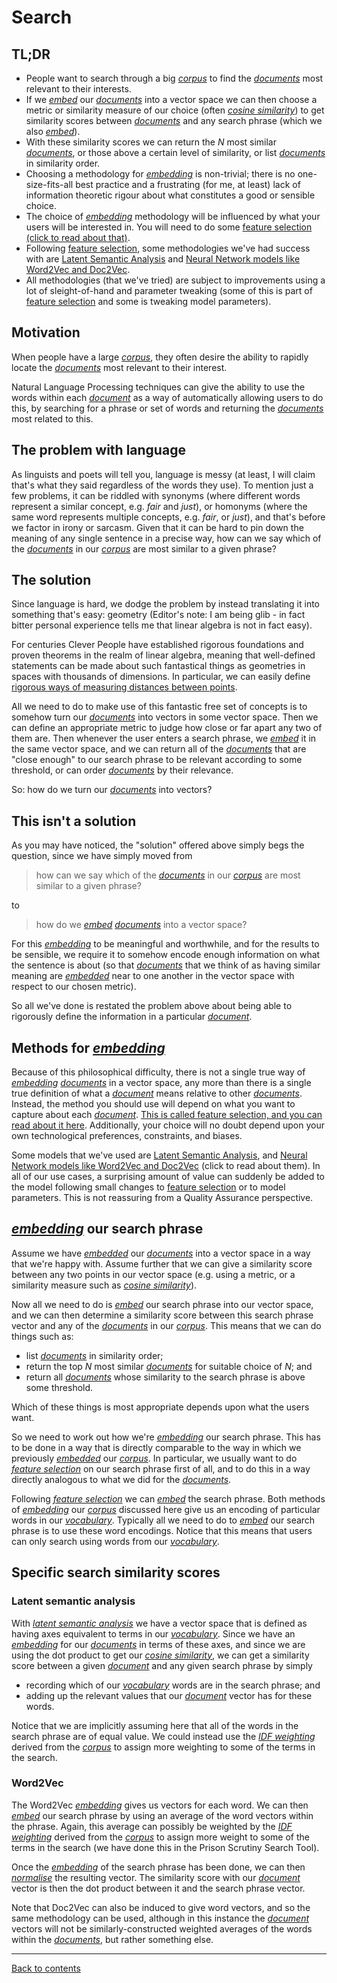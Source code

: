 # Search

## TL;DR

* People want to search through a big [*corpus*](Glossary.md#corpus) to find the [*documents*](Glossary.md#document) most relevant to their interests.
* If we [*embed*](Glossary.md#embedding) our [*documents*](Glossary.md#document) into a vector space we can then choose a metric or similarity measure of our choice (often [*cosine similarity*](Glossary.md#cossim)) to get similarity scores between [*documents*](Glossary.md#document) and any search phrase (which we also [*embed*](Glossary.md#embedding)).
* With these similarity scores we can return the *N* most similar [*documents*](Glossary.md#document), or those above a certain level of similarity, or list [*documents*](Glossary.md#document) in similarity order.
* Choosing a methodology for [*embedding*](Glossary.md#embedding) is non-trivial; there is no one-size-fits-all best practice and a frustrating (for me, at least) lack of information theoretic rigour about what constitutes a good or sensible choice.
* The choice of [*embedding*](Glossary.md#embedding) methodology will be influenced by what your users will be interested in. You will need to do some [feature selection (click to read about that)](FeatureSelection.md).
* Following [feature selection](FeatureSelection.md), some methodologies we've had success with are [Latent Semantic Analysis](LSA.md) and [Neural Network models like Word2Vec and Doc2Vec](NNmodels.md).
* All methodologies (that we've tried) are subject to improvements using a lot of sleight-of-hand and parameter tweaking (some of this is part of [feature selection](FeatureSelection.md) and some is tweaking model parameters).

## Motivation

When people have a large [*corpus*](Glossary.md#corpus), they often desire the ability to rapidly locate the [*documents*](Glossary.md#document) most relevant to their interest.

Natural Language Processing techniques can give the ability to use the words within each [*document*](Glossary.md#document) as a way of automatically allowing users to do this, by searching for a phrase or set of words and returning the [*documents*](Glossary.md#document) most related to this.

## The problem with language

As linguists and poets will tell you, language is messy (at least, I will claim that's what they said regardless of the words they use). To mention just a few problems, it can be riddled with synonyms (where different words represent a similar concept, e.g. *fair* and *just*), or homonyms (where the same word represents multiple concepts, e.g. *fair*, or *just*), and that's before we factor in irony or sarcasm. Given that it can be hard to pin down the meaning of any single sentence in a precise way, how can we say which of the [*documents*](Glossary.md#document) in our [*corpus*](Glossary.md#corpus) are most similar to a given phrase?

## The solution

Since language is hard, we dodge the problem by instead translating it into something that's easy: geometry (Editor's note: I am being glib - in fact bitter personal experience tells me that linear algebra is not in fact easy).

For centuries Clever People have established rigorous foundations and proven theorems in the realm of linear algebra, meaning that well-defined statements can be made about such fantastical things as geometries in spaces with thousands of dimensions. In particular, we can easily define [rigorous ways of measuring distances between points](https://en.wikipedia.org/wiki/Metric_space).

All we need to do to make use of this fantastic free set of concepts is to somehow turn our [*documents*](Glossary.md#document) into vectors in some vector space. Then we can define an appropriate metric to judge how close or far apart any two of them are. Then whenever the user enters a search phrase, we [*embed*](Glossary.md#embedding) it in the same vector space, and we can return all of the [*documents*](Glossary.md#document) that are "close enough" to our search phrase to be relevant according to some threshold, or can order [*documents*](Glossary.md#document) by their relevance.

So: how do we turn our [*documents*](Glossary.md#document) into vectors?

## This isn't a solution

As you may have noticed, the "solution" offered above simply begs the question, since we have simply moved from
> how can we say which of the [*documents*](Glossary.md#document) in our [*corpus*](Glossary.md#corpus) are most similar to a given phrase?

to
> how do we [*embed*](Glossary.md#embedding) [*documents*](Glossary.md#document) into a vector space?

For this [*embedding*](Glossary.md#embedding) to be meaningful and worthwhile, and for the results to be sensible, we require it to somehow encode enough information on what the sentence is about (so that [*documents*](Glossary.md#document) that we think of as having similar meaning are [*embedded*](Glossary.md#embedding) near to one another in the vector space with respect to our chosen metric).

So all we've done is restated the problem above about being able to rigorously define the information in a particular [*document*](Glossary.md#document).

## Methods for [*embedding*](Glossary.md#embedding)

Because of this philosophical difficulty, there is not a single true way of [*embedding*](Glossary.md#embedding) [*documents*](Glossary.md#document) in a vector space, any more than there is a single true definition of what a [*document*](Glossary.md#document) means relative to other [*documents*](Glossary.md#document). Instead, the method you should use will depend on what you want to capture about each [*document*](Glossary.md#document). [This is called feature selection, and you can read about it here](FeatureSelection.md). Additionally, your choice will no doubt depend upon your own technological preferences, constraints, and biases.

Some models that we've used are [Latent Semantic Analysis](LSA.md), and [Neural Network models like Word2Vec and Doc2Vec](NNmodels.md) (click to read about them). In all of our use cases, a surprising amount of value can suddenly be added to the model following small changes to [feature selection](FeatureSelection.md) or to model parameters. This is not reassuring from a Quality Assurance perspective.

## [*embedding*](Glossary.md#embedding) our search phrase

Assume we have [*embedded*](Glossary.md#embedding) our [*documents*](Glossary.md#document) into a vector space in a way that we're happy with. Assume further that we can give a similarity score between any two points in our vector space (e.g. using a metric, or a similarity measure such as [*cosine similarity*](Glossary.md#cossim)).

Now all we need to do is [*embed*](Glossary.md#embedding) our search phrase into our vector space, and we can then determine a similarity score between this search phrase vector and any of the [*documents*](Glossary.md#document) in our [*corpus*](Glossary.md#corpus). This means that we can do things such as:
* list [*documents*](Glossary.md#document) in similarity order;
* return the top *N* most similar [*documents*](Glossary.md#document) for suitable choice of *N*; and
* return all [*documents*](Glossary.md#document) whose similarity to the search phrase is above some threshold.

Which of these things is most appropriate depends upon what the users want.

So we need to work out how we're [*embedding*](Glossary.md#embedding) our search phrase. This has to be done in a way that is directly comparable to the way in which we previously [*embedded*](Glossary.md#embedding) our [*corpus*](Glossary.md#corpus). In particular, we usually want to do [*feature selection*](FeatureSelection.md) on our search phrase first of all, and to do this in a way directly analogous to what we did for the [*documents*](Glossary.md#document).

Following [*feature selection*](FeatureSelection.md) we can [*embed*](Glossary.md#embedding) the search phrase. Both methods of [*embedding*](Glossary.md#embedding) our [*corpus*](Glossary.md#corpus) discussed here give us an encoding of particular words in our [*vocabulary*](Glossary.md#vocab). Typically all we need to do to [*embed*](Glossary.md#embedding) our search phrase is to use these word encodings. Notice that this means that users can only search using words from our [*vocabulary*](Glossary.md#vocab).

## Specific search similarity scores

### Latent semantic analysis

With [*latent semantic analysis*](LSA.md) we have a vector space that is defined as having axes equivalent to terms in our [*vocabulary*](Glossary.md#vocab). Since we have an [*embedding*](Glossary.md#embedding) for our [*documents*](Glossary.md#document) in terms of these axes, and since we are using the dot product to get our [*cosine similarity*](Glossary.md#cossim), we can get a similarity score between a given [*document*](Glossary.md#document) and any given search phrase by simply
* recording which of our [*vocabulary*](Glossary.md#vocab) words are in the search phrase; and
* adding up the relevant values that our [*document*](Glossary.md#document) vector has for these words.

Notice that we are implicitly assuming here that all of the words in the search phrase are of equal value. We could instead use the [*IDF weighting*](Glossary.md#idf) derived from the [*corpus*](Glossary.md#corpus) to assign more weighting to some of the terms in the search. 

### Word2Vec

The Word2Vec [*embedding*](Glossary.md#embedding) gives us vectors for each word. We can then [*embed*](Glossary.md#embedding) our search phrase by using an average of the word vectors within the phrase. Again, this average can possibly be weighted by the [*IDF weighting*](Glossary.md#idf) derived from the [*corpus*](Glossary.md#corpus) to assign more weight to some of the terms in the search (we have done this in the Prison Scrutiny Search Tool).

Once the [*embedding*](Glossary.md#embedding) of the search phrase has been done, we can then [*normalise*](Glossary.md#norm) the resulting vector. The similarity score with our [*document*](Glossary.md#document) vector is then the dot product between it and the search phrase vector.

Note that Doc2Vec can also be induced to give word vectors, and so the same methodology can be used, although in this instance the [*document*](Glossary.md#document) vectors will not be similarly-constructed weighted averages of the words within the [*documents*](Glossary.md#document), but rather something else.


___

[Back to contents](README.md)